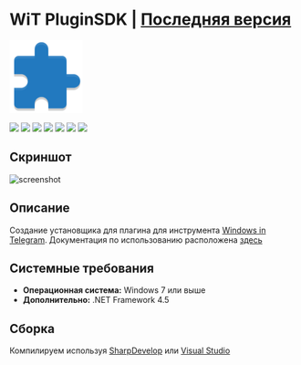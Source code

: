 # WiT PluginSDK | [Последняя версия](https://github.com/Zalexanninev15/WiT-PluginSDK/releases/latest)

![](https://github.com/Zalexanninev15/WiT-PluginSDK/blob/main/WiT-PluginSDK_Logo.png?raw=true)

[![](https://img.shields.io/badge/OS-Windows-informational?logo=windows)](https://github.com/Zalexanninev15/WiT-PluginSDK)
[![](https://img.shields.io/badge/.NET-Framework_4.5-4E2ACD.svg)](https://dotnet.microsoft.com/download/dotnet-framework/net45)
[![](https://img.shields.io/github/v/release/Zalexanninev15/WiT-PluginSDK)](https://github.com/Zalexanninev15/WiT-PluginSDK/releases/latest)
[![](https://img.shields.io/github/downloads/Zalexanninev15/WiT-PluginSDK/total.svg)](https://github.com/Zalexanninev15/WiT-PluginSDK/releases)
[![](https://img.shields.io/github/last-commit/Zalexanninev15/WiT-PluginSDK)](https://github.com/Zalexanninev15/WiT-PluginSDK/commits/master)
[![](https://img.shields.io/badge/license-MIT-blue.svg)](LICENSE)
[![](https://img.shields.io/badge/donate-Buy_Me_a_Coffee-F94400.svg)](https://zalexanninev15.jimdofree.com/buy-me-a-coffee)

## Скриншот

![screenshot](https://i.imgur.com/n9XwZlb.png)

## Описание

Создание установщика для плагина для инструмента [Windows in Telegram](https://zalexanninev15.jimdofree.com/%D0%BF%D1%80%D0%B8%D0%BB%D0%BE%D0%B6%D0%B5%D0%BD%D0%B8%D1%8F-%D0%B8-%D0%B8%D0%B3%D1%80%D1%8B/windows-in-telegram). Документация по использованию расположена [здесь](https://teletype.in/@zalexanninev15/wit3_create_plugin_pluginapi_1.0)

## Системные требования

* **Операционная система:** Windows 7 или выше
* **Дополнительно:** .NET Framework 4.5

## Сборка

Компилируем используя [SharpDevelop](https://sourceforge.net/projects/sharpdevelop) или [Visual Studio](https://visualstudio.microsoft.com/vs)
